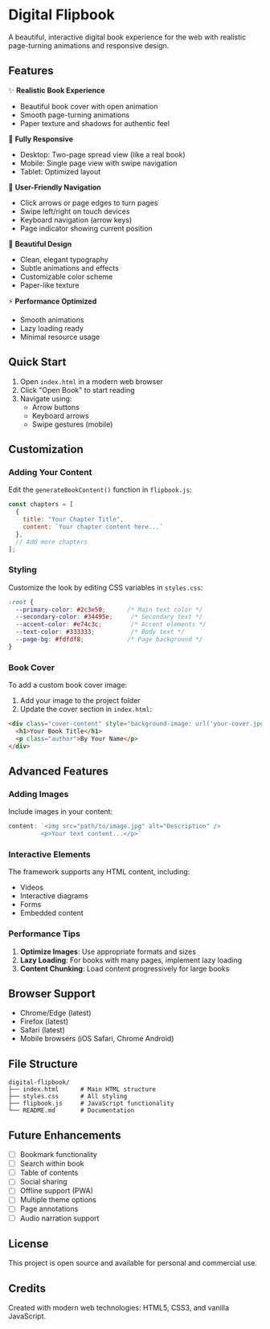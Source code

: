 # Digital Flipbook

A beautiful, interactive digital book experience for the web with realistic page-turning animations and responsive design.

## Features

✨ **Realistic Book Experience**
- Beautiful book cover with open animation
- Smooth page-turning animations
- Paper texture and shadows for authentic feel

📱 **Fully Responsive**
- Desktop: Two-page spread view (like a real book)
- Mobile: Single page view with swipe navigation
- Tablet: Optimized layout

🎯 **User-Friendly Navigation**
- Click arrows or page edges to turn pages
- Swipe left/right on touch devices
- Keyboard navigation (arrow keys)
- Page indicator showing current position

🎨 **Beautiful Design**
- Clean, elegant typography
- Subtle animations and effects
- Customizable color scheme
- Paper-like texture

⚡ **Performance Optimized**
- Smooth animations
- Lazy loading ready
- Minimal resource usage

## Quick Start

1. Open `index.html` in a modern web browser
2. Click "Open Book" to start reading
3. Navigate using:
   - Arrow buttons
   - Keyboard arrows
   - Swipe gestures (mobile)

## Customization

### Adding Your Content

Edit the `generateBookContent()` function in `flipbook.js`:

```javascript
const chapters = [
  {
    title: "Your Chapter Title",
    content: `Your chapter content here...`
  },
  // Add more chapters
];
```

### Styling

Customize the look by editing CSS variables in `styles.css`:

```css
:root {
  --primary-color: #2c3e50;      /* Main text color */
  --secondary-color: #34495e;     /* Secondary text */
  --accent-color: #e74c3c;        /* Accent elements */
  --text-color: #333333;          /* Body text */
  --page-bg: #fdfdf8;            /* Page background */
}
```

### Book Cover

To add a custom book cover image:

1. Add your image to the project folder
2. Update the cover section in `index.html`:

```html
<div class="cover-content" style="background-image: url('your-cover.jpg');">
  <h1>Your Book Title</h1>
  <p class="author">By Your Name</p>
</div>
```

## Advanced Features

### Adding Images

Include images in your content:

```javascript
content: `<img src="path/to/image.jpg" alt="Description" />
         <p>Your text content...</p>`
```

### Interactive Elements

The framework supports any HTML content, including:
- Videos
- Interactive diagrams
- Forms
- Embedded content

### Performance Tips

1. **Optimize Images**: Use appropriate formats and sizes
2. **Lazy Loading**: For books with many pages, implement lazy loading
3. **Content Chunking**: Load content progressively for large books

## Browser Support

- Chrome/Edge (latest)
- Firefox (latest)
- Safari (latest)
- Mobile browsers (iOS Safari, Chrome Android)

## File Structure

```
digital-flipbook/
├── index.html      # Main HTML structure
├── styles.css      # All styling
├── flipbook.js     # JavaScript functionality
└── README.md       # Documentation
```

## Future Enhancements

- [ ] Bookmark functionality
- [ ] Search within book
- [ ] Table of contents
- [ ] Social sharing
- [ ] Offline support (PWA)
- [ ] Multiple theme options
- [ ] Page annotations
- [ ] Audio narration support

## License

This project is open source and available for personal and commercial use.

## Credits

Created with modern web technologies: HTML5, CSS3, and vanilla JavaScript.
